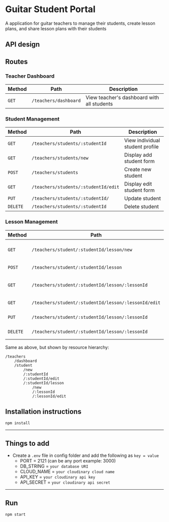 # Guitar Student Portal

A application for guitar teachers to manage their students, create lesson plans, and share lesson plans with their students

## API design

## Routes

### Teacher Dashboard

| Method | Path                  | Description                                |
| ------ | --------------------- | ------------------------------------------ |
| `GET`  | `/teachers/dashboard` | View teacher's dashboard with all students |

### Student Management

| Method   | Path                                 | Description                     |
| -------- | ------------------------------------ | ------------------------------- |
| `GET`    | `/teachers/students/:studentId`      | View individual student profile |
| `GET`    | `/teachers/students/new`             | Display add student form        |
| `POST`   | `/teachers/students`                 | Create new student              |
| `GET`    | `/teachers/students/:studentId/edit` | Display edit student form       |
| `PUT`    | `/teachers/students/:studentId/`     | Update student                  |
| `DELETE` | `/teachers/students/:studentId`      | Delete student                  |

### Lesson Management

| Method   | Path                                                 | Description              |
| -------- | ---------------------------------------------------- | ------------------------ |
| `GET`    | `/teachers/student/:studentId/lesson/new`            | Display new lesson form  |
| `POST`   | `/teachers/student/:studentId/lesson`                | Create new lesson        |
| `GET`    | `/teachers/student/:studentId/lesson/:lessonId`      | View individual lesson   |
| `GET`    | `/teachers/student/:studentId/lesson/:lessonId/edit` | Display edit lesson form |
| `PUT`    | `/teachers/student/:studentId/lesson/:lessonId`      | Update lesson            |
| `DELETE` | `/teachers/student/:studentId/lesson/:lessonId`      | Delete lesson            |

Same as above, but shown by resource hierarchy:

```
/teachers
    /dashboard
    /student
        /new
        /:studentId
        /:studentId/edit
        /:studentId/lesson
            /new
            /:lessonId
            /:lessonId/edit
```

## Installation instructions

`npm install`

---

## Things to add

-   Create a `.env` file in config folder and add the following as `key = value`
    -   PORT = 2121 (can be any port example: 3000)
    -   DB_STRING = `your database URI`
    -   CLOUD_NAME = `your cloudinary cloud name`
    -   API_KEY = `your cloudinary api key`
    -   API_SECRET = `your cloudinary api secret`

---

## Run

`npm start`

